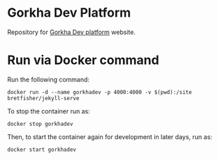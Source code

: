 # Gorkha Dev Platform 

Repository for [Gorkha Dev platform](https://gorkha.dev) website.

# Run via Docker command

Run the following command:

```
docker run -d --name gorkhadev -p 4000:4000 -v $(pwd):/site bretfisher/jekyll-serve
```

To stop the container run as:

```
docker stop gorkhadev
```

Then, to start the container again for development in later days, run as:

```
docker start gorkhadev
```

